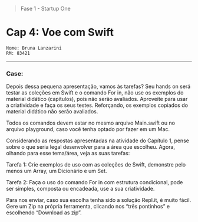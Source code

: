 > Fase 1 - Startup One
# Cap 4: Voe com Swift
```
Nome: Bruna Lanzarini
RM: 83421
```
-------------------

### Case: 
<p>Depois dessa pequena apresentação, vamos às tarefas? Seu hands on será testar as coleções em Swift e o comando For in, não use os exemplos do material didático (capítulos), pois não serão avaliados. Aproveite para usar a criatividade e faça os seus testes. Reforçando, os exemplos copiados do material didático não serão avaliados.

Todos os comandos devem estar no mesmo arquivo Main.swift ou no arquivo playground, caso você tenha optado por fazer em um Mac.

Considerando as respostas apresentadas na atividade do Capítulo 1, pense sobre o que seria legal desenvolver para a área que escolheu. Agora, olhando para esse tema/área, veja as suas tarefas:

Tarefa 1: Crie exemplos de uso com as coleções de Swift, demonstre pelo menos um Array, um Dicionário e um Set.
  
Tarefa 2:  Faça o uso do comando For in com estrutura condicional, pode ser simples, composta ou encadeada, use a sua criatividade.

Para nos enviar, caso sua escolha tenha sido a solução Repl.it, é muito fácil. Gere um Zip na própria ferramenta, clicando nos “três pontinhos”  e escolhendo “Download as zip”.</p>
